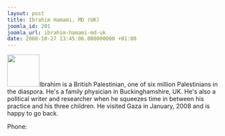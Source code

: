 ```yaml
---
layout: post
title: Ibrahim Hamami, MD (UK)
joomla_id: 201
joomla_url: ibrahim-hamami-md-uk
date: 2008-10-27 13:45:06.000000000 +01:00
---
```

<img src="http://www.freegaza.org/uploads/passengers/" width="75" />Ibrahim is a British Palestinian, one of six million Palestinians in the diaspora. He\'s a family physician in Buckinghamshire, UK. He\'s also a political writer and researcher when he squeezes time in between his practice and his three children. He visited Gaza in January, 2008 and is happy to go back.<p><a href=""></a></p><p>Phone:</p>
